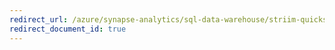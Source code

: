 ```yaml
---
redirect_url: /azure/synapse-analytics/sql-data-warehouse/striim-quickstart
redirect_document_id: true
---
```

